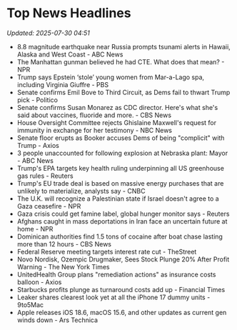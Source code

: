# Top News Headlines

_Updated: 2025-07-30 04:51_

- 8.8 magnitude earthquake near Russia prompts tsunami alerts in Hawaii, Alaska and West Coast - ABC News
- The Manhattan gunman believed he had CTE. What does that mean? - NPR
- Trump says Epstein ‘stole’ young women from Mar-a-Lago spa, including Virginia Giuffre - PBS
- Senate confirms Emil Bove to Third Circuit, as Dems fail to thwart Trump pick - Politico
- Senate confirms Susan Monarez as CDC director. Here's what she's said about vaccines, fluoride and more. - CBS News
- House Oversight Committee rejects Ghislaine Maxwell's request for immunity in exchange for her testimony - NBC News
- Senate floor erupts as Booker accuses Dems of being "complicit" with Trump - Axios
- 3 people unaccounted for following explosion at Nebraska plant: Mayor - ABC News
- Trump's EPA targets key health ruling underpinning all US greenhouse gas rules - Reuters
- Trump's EU trade deal is based on massive energy purchases that are unlikely to materialize, analysts say - CNBC
- The U.K. will recognize a Palestinian state if Israel doesn't agree to a Gaza ceasefire - NPR
- Gaza crisis could get famine label, global hunger monitor says - Reuters
- Afghans caught in mass deportations in Iran face an uncertain future at home - NPR
- Dominican authorities find 1.5 tons of cocaine after boat chase lasting more than 12 hours - CBS News
- Federal Reserve meeting targets interest rate cut - TheStreet
- Novo Nordisk, Ozempic Drugmaker, Sees Stock Plunge 20% After Profit Warning - The New York Times
- UnitedHealth Group plans "remediation actions" as insurance costs balloon - Axios
- Starbucks profits plunge as turnaround costs add up - Financial Times
- Leaker shares clearest look yet at all the iPhone 17 dummy units - 9to5Mac
- Apple releases iOS 18.6, macOS 15.6, and other updates as current gen winds down - Ars Technica